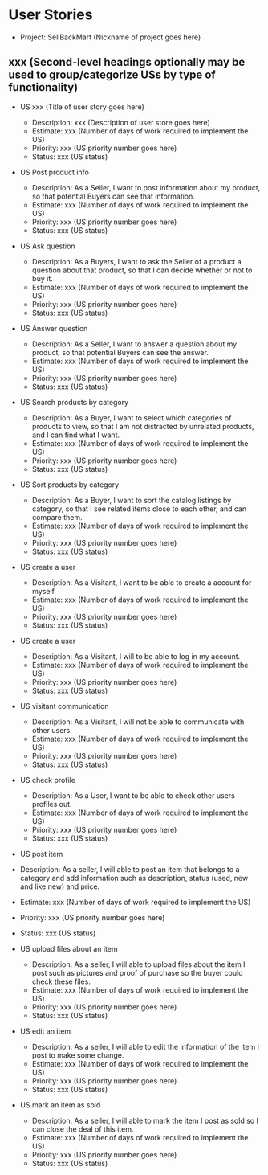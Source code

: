 # User Stories

- Project: SellBackMart (Nickname of project goes here)

## xxx (Second-level headings optionally may be used to group/categorize USs by type of functionality)

- US xxx (Title of user story goes here)
  - Description: xxx (Description of user store goes here)
  - Estimate: xxx (Number of days of work required to implement the US)
  - Priority: xxx (US priority number goes here)
  - Status: xxx (US status)
  

- US Post product info
  - Description: As a Seller, I want to post information about my product, so that potential Buyers can see that information.
  - Estimate: xxx (Number of days of work required to implement the US)
  - Priority: xxx (US priority number goes here)
  - Status: xxx (US status)

- US Ask question
  - Description: As a Buyers, I want to ask the Seller of a product a question about that product, so that I can decide whether or not to buy it.
  - Estimate: xxx (Number of days of work required to implement the US)
  - Priority: xxx (US priority number goes here)
  - Status: xxx (US status)
  
- US Answer question
  - Description: As a Seller, I want to answer a question about my product, so that potential Buyers can see the answer.
  - Estimate: xxx (Number of days of work required to implement the US)
  - Priority: xxx (US priority number goes here)
  - Status: xxx (US status)
  
- US Search products by category
  - Description: As a Buyer, I want to select which categories of products to view, so that I am not distracted by unrelated products, and I can find what I want.
  - Estimate: xxx (Number of days of work required to implement the US)
  - Priority: xxx (US priority number goes here)
  - Status: xxx (US status)
  
- US Sort products by category
  - Description: As a Buyer, I want to sort the catalog listings by category, so that I see related items close to each other, and can compare them.
  - Estimate: xxx (Number of days of work required to implement the US)
  - Priority: xxx (US priority number goes here)
  - Status: xxx (US status)
  
- US create a user
  - Description: As a Visitant, I want to be able to create a account for myself.
  - Estimate: xxx (Number of days of work required to implement the US)
  - Priority: xxx (US priority number goes here)
  - Status: xxx (US status)
  
- US create a user
  - Description: As a Visitant, I will to be able to log in my account.
  - Estimate: xxx (Number of days of work required to implement the US)
  - Priority: xxx (US priority number goes here)
  - Status: xxx (US status)
  
- US visitant communication
  - Description: As a Visitant, I will not be able to communicate with other users.
  - Estimate: xxx (Number of days of work required to implement the US)
  - Priority: xxx (US priority number goes here)
  - Status: xxx (US status)
  
- US check profile
  - Description: As a User, I want to be able to check other users profiles out.
  - Estimate: xxx (Number of days of work required to implement the US)
  - Priority: xxx (US priority number goes here)
  - Status: xxx (US status)
  
 - US post item
  - Description: As a seller, I will able to post an item that belongs to a category and add information such as description, status (used, new and like new) and price.
  - Estimate: xxx (Number of days of work required to implement the US)
  - Priority: xxx (US priority number goes here)
  - Status: xxx (US status)
  
- US upload files about an item
  - Description: As a seller, I will able to upload files about the item I post such as pictures and proof of purchase so the buyer could check these files.
  - Estimate: xxx (Number of days of work required to implement the US)
  - Priority: xxx (US priority number goes here)
  - Status: xxx (US status)
  
- US edit an item
  - Description: As a seller, I will able to edit the information of the item I post to make some change.  
  - Estimate: xxx (Number of days of work required to implement the US)
  - Priority: xxx (US priority number goes here)
  - Status: xxx (US status)
  
- US mark an item as sold
  - Description: As a seller, I will able to mark the item I post as sold so I can close the deal of this item.
  - Estimate: xxx (Number of days of work required to implement the US)
  - Priority: xxx (US priority number goes here)
  - Status: xxx (US status)

